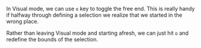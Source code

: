 In Visual mode, we can use `o` key to toggle the free end. This is really handy
if halfway through defining a selection we realize that we started in the wrong
place.

Rather than leaving Visual mode and starting afresh, we can just hit `o` and
redefine the bounds of the selection.


